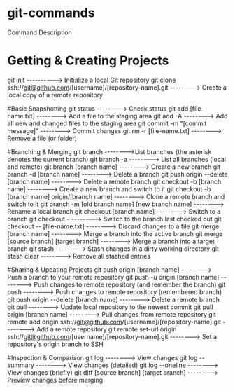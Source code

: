 # git-commands

Command 	Description

# Getting & Creating Projects
git init 	----------> Initialize a local Git repository
git clone ssh://git@github.com/[username]/[repository-name].git -------->	Create a local copy of a remote repository

#Basic Snapshotting
git status -------->	Check status
git add [file-name.txt] 	--------> Add a file to the staging area
git add -A 	--------> Add all new and changed files to the staging area
git commit -m "[commit message]" 	--------> Commit changes
git rm -r [file-name.txt] -------->	Remove a file (or folder)

#Branching & Merging
git branch 	-------->List branches (the asterisk denotes the current branch)
git branch -a 	--------> List all branches (local and remote)
git branch [branch name] 	--------> Create a new branch
git branch -d [branch name] -------->	Delete a branch
git push origin --delete [branch name] 	--------> Delete a remote branch
git checkout -b [branch name] 	--------> Create a new branch and switch to it
git checkout -b [branch name] origin/[branch name] 	--------> Clone a remote branch and switch to it
git branch -m [old branch name] [new branch name] 	--------> Rename a local branch
git checkout [branch name] 	--------> Switch to a branch
git checkout - 	--------> Switch to the branch last checked out
git checkout -- [file-name.txt] -------->	Discard changes to a file
git merge [branch name] 	--------> Merge a branch into the active branch
git merge [source branch] [target branch] -------->	Merge a branch into a target branch
git stash 	--------> Stash changes in a dirty working directory
git stash clear 	--------> Remove all stashed entries


#Sharing & Updating Projects
git push origin [branch name] 	--------> Push a branch to your remote repository
git push -u origin [branch name] 	--------> Push changes to remote repository (and remember the branch)
git push 	--------> Push changes to remote repository (remembered branch)
git push origin --delete [branch name] --------> 	Delete a remote branch
git pull --------> 	Update local repository to the newest commit
git pull origin [branch name] -------->	Pull changes from remote repository
git remote add origin ssh://git@github.com/[username]/[repository-name].git --------> 	Add a remote repository
git remote set-url origin ssh://git@github.com/[username]/[repository-name].git 	--------> Set a repository's origin branch to SSH

#Inspection & Comparison
git log 	--------> View changes
git log --summary 	--------> View changes (detailed)
git log --oneline 	--------> View changes (briefly)
git diff [source branch] [target branch] 	--------> Preview changes before merging
